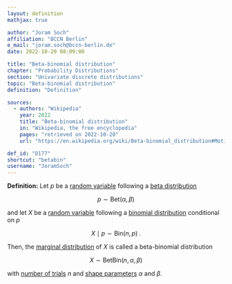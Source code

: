 ```yaml
---
layout: definition
mathjax: true

author: "Joram Soch"
affiliation: "BCCN Berlin"
e_mail: "joram.soch@bccn-berlin.de"
date: 2022-10-20 08:09:00

title: "Beta-binomial distribution"
chapter: "Probability Distributions"
section: "Univariate discrete distributions"
topic: "Beta-binomial distribution"
definition: "Definition"

sources:
  - authors: "Wikipedia"
    year: 2022
    title: "Beta-binomial distribution"
    in: "Wikipedia, the free encyclopedia"
    pages: "retrieved on 2022-10-20"
    url: "https://en.wikipedia.org/wiki/Beta-binomial_distribution#Motivation_and_derivation"

def_id: "D177"
shortcut: "betabin"
username: "JoramSoch"
---
```



**Definition:** Let $p$ be a [random variable](/D/rvar) following a [beta distribution](/D/beta)

$$ \label{eq:beta}
p \sim \mathrm{Bet}(\alpha, \beta)
$$

and let $X$ be a [random variable](/D/rvar) following a [binomial distribution](/D/bin) conditional on $p$

$$ \label{eq:bin}
X \mid p \sim \mathrm{Bin}(n, p) \; .
$$

Then, the [marginal distribution](/D/dist-marg) of $X$ is called a beta-binomial distribution

$$ \label{eq:betabin}
X \sim \mathrm{BetBin}(n, \alpha, \beta)
$$

with [number of trials](/D/bin) $n$ and [shape parameters](/D/beta) $\alpha$ and $\beta$.